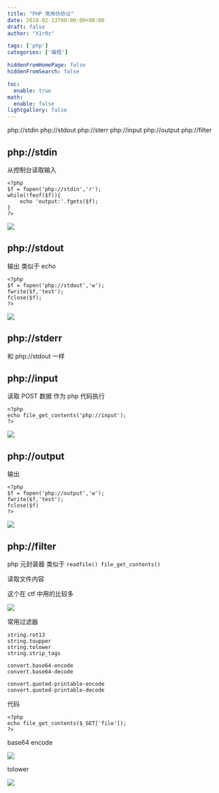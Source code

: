 ```yaml
---
title: "PHP 常用伪协议"
date: 2018-02-13T00:00:00+08:00
draft: false
author: "X1r0z"

tags: ['php']
categories: ['编程']

hiddenFromHomePage: false
hiddenFromSearch: false

toc:
  enable: true
math:
  enable: false
lightgallery: false
---
```


php://stdin php://stdout php://sterr php://input php://output php://filter

<!--more-->

## php://stdin

从控制台读取输入

```
<?php
$f = fopen('php://stdin','r');
while(!feof($f)){
	echo 'output:'.fgets($f);
}
?>
```

![](http://exp10it-1252109039.cossh.myqcloud.com/2018/02/12/1518416933.jpg)

## php://stdout

输出 类似于 echo

```
<?php
$f = fopen('php://stdout','w');
fwrite($f,'test');
fclose($f);
?>
```

![](http://exp10it-1252109039.cossh.myqcloud.com/2018/02/12/1518417021.jpg)

## php://stderr

和 php://stdout 一样

## php://input

读取 POST 数据 作为 php 代码执行

```
<?php
echo file_get_contents('php://input');
?>
```

![](http://exp10it-1252109039.cossh.myqcloud.com/2018/02/12/1518417157.jpg)

## php://output

输出

```
<?php
$f = fopen('php://output','w');
fwrite($f,'test');
fclose($f)
?>
```

![](http://exp10it-1252109039.cossh.myqcloud.com/2018/02/12/1518417229.jpg)

## php://filter

php 元封装器 类似于 `readfile() file_get_contents()`

读取文件内容

这个在 ctf 中用的比较多

![](http://exp10it-1252109039.cossh.myqcloud.com/2018/02/12/1518417286.jpg)

常用过滤器

```
string.rot13
string.toupper
string.tolower
string.strip_tags

convert.base64-encode
convert.base64-decode

convert.quoted-printable-encode
convert.quoted-printable-decode
```

代码

```
<?php
echo file_get_contents($_GET['file']);
?>
```

base64 encode

![](http://exp10it-1252109039.cossh.myqcloud.com/2018/02/12/1518417373.jpg)

tolower

![](http://exp10it-1252109039.cossh.myqcloud.com/2018/02/12/1518417564.jpg)